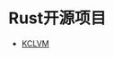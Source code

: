 # Rust开源项目

- [KCLVM](https://awesome-kusion.github.io/rust-code-book/open-source/KCLVM/index.html)
